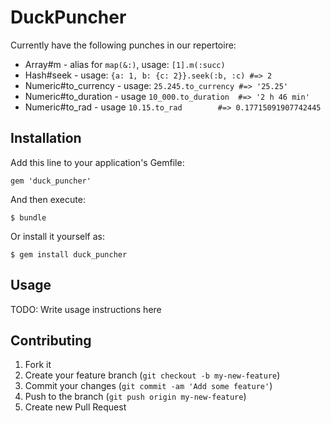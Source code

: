 # DuckPuncher

Currently have the following punches in our repertoire:

* Array#m   - alias for `map(&:)`, usage: `[1].m(:succ)`
* Hash#seek - usage: `{a: 1, b: {c: 2}}.seek(:b, :c) #=> 2`
* Numeric#to_currency - usage: `25.245.to_currency #=> '25.25'`
* Numeric#to_duration - usage `10_000.to_duration  #=> '2 h 46 min'` 
* Numeric#to_rad      - usage `10.15.to_rad        #=> 0.17715091907742445`

## Installation

Add this line to your application's Gemfile:

    gem 'duck_puncher'

And then execute:

    $ bundle

Or install it yourself as:

    $ gem install duck_puncher

## Usage

TODO: Write usage instructions here

## Contributing

1. Fork it
2. Create your feature branch (`git checkout -b my-new-feature`)
3. Commit your changes (`git commit -am 'Add some feature'`)
4. Push to the branch (`git push origin my-new-feature`)
5. Create new Pull Request
